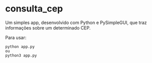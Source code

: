# consulta_cep
Um simples app, desenvolvido com Python e PySimpleGUI, que traz informações sobre um determinado CEP.


Para usar:
~~~
python app.py
ou
python3 app.py
